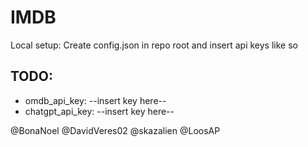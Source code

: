 # IMDB

Local setup:
Create config.json in repo root and insert api keys like so

## TODO:
- omdb_api_key: --insert key here--
- chatgpt_api_key: --insert key here--


@BonaNoel
@DavidVeres02
@skazalien
@LoosAP
